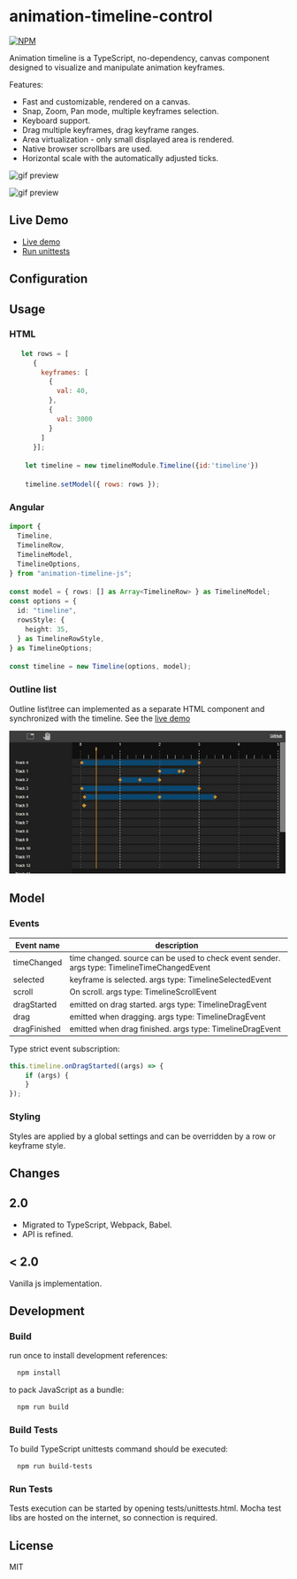 # animation-timeline-control

[![NPM](https://nodei.co/npm/animation-timeline-js.png)](https://nodei.co/npm/animation-timeline-js/)

Animation timeline is a TypeScript, no-dependency, canvas component designed to visualize and manipulate animation keyframes.

Features:

- Fast and customizable, rendered on a canvas.
- Snap, Zoom, Pan mode, multiple keyframes selection.
- Keyboard support.
- Drag multiple keyframes, drag keyframe ranges.
- Area virtualization - only small displayed area is rendered.
- Native browser scrollbars are used.
- Horizontal scale with the automatically adjusted ticks.

![gif preview](demo/timeline-demo.gif)



![gif preview](demo/zoom-scale.gif)

## Live Demo

* [Live demo](https://ievgennaida.github.io/animation-timeline-control/)
* [Run unittests](https://ievgennaida.github.io/animation-timeline-control/tests/unittests)
 
## Configuration

## Usage

### HTML

```JavaScript
   let rows = [
      {
        keyframes: [
          {
            val: 40,
          },
          {
            val: 3000
          }
        ]
      }];

    let timeline = new timelineModule.Timeline({id:'timeline'})

    timeline.setModel({ rows: rows });
```

### Angular

```TypeScript
import {
  Timeline,
  TimelineRow,
  TimelineModel,
  TimelineOptions,
} from "animation-timeline-js";

const model = { rows: [] as Array<TimelineRow> } as TimelineModel;
const options = {
  id: "timeline",
  rowsStyle: {
    height: 35,
  } as TimelineRowStyle,
} as TimelineOptions;

const timeline = new Timeline(options, model);
```

### Outline list

Outline list\tree can implemented as a separate HTML component and synchronized with the timeline.
See the [live demo](https://ievgennaida.github.io/animation-timeline-control/)

![gif preview](demo/outline-list.gif)

## Model


### Events


| Event name    | description                   |
| ------------- | ----------------------------- |
| timeChanged   			| time changed. source can be used to check event sender. args type: TimelineTimeChangedEvent	|
| selected     				| keyframe is selected. args type: TimelineSelectedEvent							|
| scroll     				  | On scroll. args type: TimelineScrollEvent |
| dragStarted               | emitted on drag started. args type: TimelineDragEvent        |
| drag                      | emitted when dragging. args type: TimelineDragEvent   	|
| dragFinished              | emitted when drag finished. args type: TimelineDragEvent     	|


Type strict event subscription: 
```JavaScript
this.timeline.onDragStarted((args) => {
    if (args) {
    }
});
```

### Styling

Styles are applied by a global settings and can be overridden by a row or keyframe style. 

## Changes

## 2.0
- Migrated to TypeScript, Webpack, Babel.
- API is refined.

## < 2.0

Vanilla js implementation. 

## Development 
### Build 

run once to install development references:
```bash
  npm install
```

to pack JavaScript as a bundle:

```bash
  npm run build
```

### Build Tests
To build TypeScript unittests command should be executed: 
```bash
  npm run build-tests
```

### Run Tests
Tests execution can be started by opening tests/unittests.html. 
Mocha test libs are hosted on the internet, so connection is required.

## License

MIT
